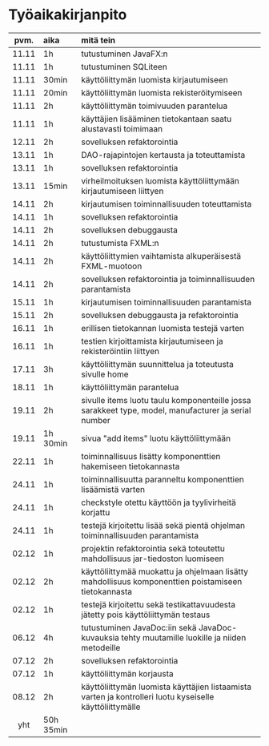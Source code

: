 # Työaikakirjanpito

| pvm. | aika | mitä tein |
| :----:|:-----| :-----|
| 11.11 | 1h | tutustuminen JavaFX:n |
| 11.11 | 1h | tutustuminen SQLiteen |
| 11.11 | 30min | käyttöliittymän luomista kirjautumiseen |
| 11.11 | 20min | käyttöliittymän luomista rekisteröitymiseen |
| 11.11| 2h | käyttöliittymän toimivuuden parantelua |
| 11.11 | 1h | käyttäjien lisääminen tietokantaan saatu alustavasti toimimaan |
| 12.11 | 2h | sovelluksen refaktorointia |
| 13.11 | 1h | DAO-rajapintojen kertausta ja toteuttamista |
| 13.11 | 1h | sovelluksen refaktorointia |
| 13.11 | 15min | virheilmoituksen luomista käyttöliittymään kirjautumiseen liittyen |
| 14.11 | 2h | kirjautumisen toiminnallisuuden toteuttamista |
| 14.11| 1h | sovelluksen refaktorointia |  
| 14.11 | 2h | sovelluksen debuggausta | 
| 14.11 | 2h | tutustumista FXML:n | 
| 14.11 | 2h | käyttöliittymien vaihtamista alkuperäisestä FXML-muotoon | 
| 14.11 | 2h | sovelluksen refaktorointia ja toiminnallisuuden parantamista | 
| 15.11 | 1h | kirjautumisen toiminnallisuuden parantamista | 
| 15.11 | 2h | sovelluksen debuggausta ja refaktorointia | 
| 16.11 | 1h | erillisen tietokannan luomista testejä varten | 
| 16.11 | 1h | testien kirjoittamista kirjautumiseen ja rekisteröintiin liittyen | 
| 17.11 | 3h | käyttöliittymän suunnittelua ja toteutusta sivulle home | 
| 18.11 | 1h | käyttöliittymän parantelua | 
| 19.11 | 2h | sivulle items luotu taulu komponenteille jossa sarakkeet type, model, manufacturer ja serial number |  
| 19.11 | 1h 30min | sivua "add items" luotu käyttöliittymään | 
| 22.11 | 1h | toiminnallisuus lisätty komponenttien hakemiseen tietokannasta | 
| 24.11 | 1h | toiminnallisuutta paranneltu komponenttien lisäämistä varten | 
| 24.11 | 1h | checkstyle otettu käyttöön ja tyylivirheitä korjattu |  
| 24.11 | 1h | testejä kirjoitettu lisää sekä pientä ohjelman toiminnallisuuden parantamista |  
| 02.12 | 1h | projektin refaktorointia sekä toteutettu mahdollisuus jar-tiedoston luomiseen |  
| 02.12 | 2h | käyttöliittymää muokattu ja ohjelmaan lisätty mahdollisuus komponenttien poistamiseen tietokannasta |  
| 02.12 | 1h | testejä kirjoitettu sekä testikattavuudesta jätetty pois käyttöliittymän testaus |  
| 06.12 | 4h | tutustuminen JavaDoc:iin sekä JavaDoc-kuvauksia tehty muutamille luokille ja niiden metodeille | 
| 07.12 | 2h | sovelluksen refaktorointia | 
| 07.12 | 1h | käyttöliittymän korjausta | 
| 08.12 | 2h | käyttöliittymän luomista käyttäjien listaamista varten ja kontrolleri luotu kyseiselle käyttöliittymälle | 
| yht | 50h 35min |  |
